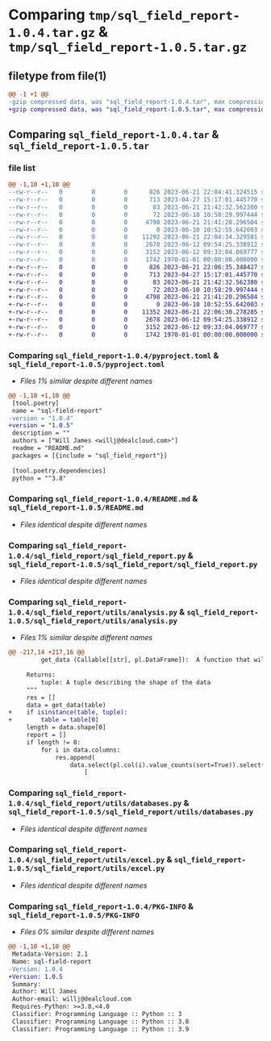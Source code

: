 # Comparing `tmp/sql_field_report-1.0.4.tar.gz` & `tmp/sql_field_report-1.0.5.tar.gz`

## filetype from file(1)

```diff
@@ -1 +1 @@
-gzip compressed data, was "sql_field_report-1.0.4.tar", max compression
+gzip compressed data, was "sql_field_report-1.0.5.tar", max compression
```

## Comparing `sql_field_report-1.0.4.tar` & `sql_field_report-1.0.5.tar`

### file list

```diff
@@ -1,10 +1,10 @@
--rw-r--r--   0        0        0      826 2023-06-21 22:04:41.324515 sql_field_report-1.0.4/pyproject.toml
--rw-r--r--   0        0        0      713 2023-04-27 15:17:01.445770 sql_field_report-1.0.4/README.md
--rw-r--r--   0        0        0       83 2023-06-21 21:42:32.562380 sql_field_report-1.0.4/sql_field_report/__init__.py
--rw-r--r--   0        0        0       72 2023-06-10 10:58:29.997444 sql_field_report-1.0.4/sql_field_report/__main__.py
--rw-r--r--   0        0        0     4798 2023-06-21 21:41:20.296504 sql_field_report-1.0.4/sql_field_report/sql_field_report.py
--rw-r--r--   0        0        0        0 2023-06-10 10:52:55.642003 sql_field_report-1.0.4/sql_field_report/utils/__init__.py
--rw-r--r--   0        0        0    11292 2023-06-21 22:04:34.329581 sql_field_report-1.0.4/sql_field_report/utils/analysis.py
--rw-r--r--   0        0        0     2678 2023-06-12 09:54:25.338912 sql_field_report-1.0.4/sql_field_report/utils/databases.py
--rw-r--r--   0        0        0     3152 2023-06-12 09:33:04.069777 sql_field_report-1.0.4/sql_field_report/utils/excel.py
--rw-r--r--   0        0        0     1742 1970-01-01 00:00:00.000000 sql_field_report-1.0.4/PKG-INFO
+-rw-r--r--   0        0        0      826 2023-06-21 22:06:35.348427 sql_field_report-1.0.5/pyproject.toml
+-rw-r--r--   0        0        0      713 2023-04-27 15:17:01.445770 sql_field_report-1.0.5/README.md
+-rw-r--r--   0        0        0       83 2023-06-21 21:42:32.562380 sql_field_report-1.0.5/sql_field_report/__init__.py
+-rw-r--r--   0        0        0       72 2023-06-10 10:58:29.997444 sql_field_report-1.0.5/sql_field_report/__main__.py
+-rw-r--r--   0        0        0     4798 2023-06-21 21:41:20.296504 sql_field_report-1.0.5/sql_field_report/sql_field_report.py
+-rw-r--r--   0        0        0        0 2023-06-10 10:52:55.642003 sql_field_report-1.0.5/sql_field_report/utils/__init__.py
+-rw-r--r--   0        0        0    11352 2023-06-21 22:06:30.278285 sql_field_report-1.0.5/sql_field_report/utils/analysis.py
+-rw-r--r--   0        0        0     2678 2023-06-12 09:54:25.338912 sql_field_report-1.0.5/sql_field_report/utils/databases.py
+-rw-r--r--   0        0        0     3152 2023-06-12 09:33:04.069777 sql_field_report-1.0.5/sql_field_report/utils/excel.py
+-rw-r--r--   0        0        0     1742 1970-01-01 00:00:00.000000 sql_field_report-1.0.5/PKG-INFO
```

### Comparing `sql_field_report-1.0.4/pyproject.toml` & `sql_field_report-1.0.5/pyproject.toml`

 * *Files 1% similar despite different names*

```diff
@@ -1,10 +1,10 @@
 [tool.poetry]
 name = "sql-field-report"
-version = "1.0.4"
+version = "1.0.5"
 description = ""
 authors = ["Will James <willj@dealcloud.com>"]
 readme = "README.md"
 packages = [{include = "sql_field_report"}]
 
 [tool.poetry.dependencies]
 python = "^3.8"
```

### Comparing `sql_field_report-1.0.4/README.md` & `sql_field_report-1.0.5/README.md`

 * *Files identical despite different names*

### Comparing `sql_field_report-1.0.4/sql_field_report/sql_field_report.py` & `sql_field_report-1.0.5/sql_field_report/sql_field_report.py`

 * *Files identical despite different names*

### Comparing `sql_field_report-1.0.4/sql_field_report/utils/analysis.py` & `sql_field_report-1.0.5/sql_field_report/utils/analysis.py`

 * *Files 1% similar despite different names*

```diff
@@ -217,14 +217,16 @@
         get_data (Callable[[str], pl.DataFrame]):  A function that will take in a table name and return a Dataframe
 
     Returns:
         tuple: A tuple describing the shape of the data
     """
     res = []
     data = get_data(table)
+    if isinstance(table, tuple):
+        table = table[0]
     length = data.shape[0]
     report = []
     if length != 0:
         for i in data.columns:
             res.append(
                 data.select(pl.col(i).value_counts(sort=True)).select(
                     [
```

### Comparing `sql_field_report-1.0.4/sql_field_report/utils/databases.py` & `sql_field_report-1.0.5/sql_field_report/utils/databases.py`

 * *Files identical despite different names*

### Comparing `sql_field_report-1.0.4/sql_field_report/utils/excel.py` & `sql_field_report-1.0.5/sql_field_report/utils/excel.py`

 * *Files identical despite different names*

### Comparing `sql_field_report-1.0.4/PKG-INFO` & `sql_field_report-1.0.5/PKG-INFO`

 * *Files 0% similar despite different names*

```diff
@@ -1,10 +1,10 @@
 Metadata-Version: 2.1
 Name: sql-field-report
-Version: 1.0.4
+Version: 1.0.5
 Summary: 
 Author: Will James
 Author-email: willj@dealcloud.com
 Requires-Python: >=3.8,<4.0
 Classifier: Programming Language :: Python :: 3
 Classifier: Programming Language :: Python :: 3.8
 Classifier: Programming Language :: Python :: 3.9
```

